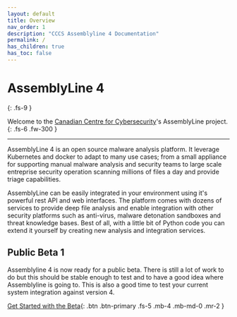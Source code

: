 ```yaml
---
layout: default
title: Overview
nav_order: 1
description: "CCCS Assemblyline 4 Documentation"
permalink: /
has_children: true
has_toc: false
---
```


# AssemblyLine 4
{: .fs-9 }

Welcome to the [Canadian Centre for Cybersecurity](https://www.cyber.gc.ca/en)'s AssemblyLine project.
{: .fs-6 .fw-300 }

---

AssemblyLine 4 is an open source malware analysis platform. It leverage Kubernetes and docker to adapt to many use cases; from a small appliance for supporting manual malware analysis and security teams to large scale entreprise security operation scanning millions of files a day and provide triage capabilities.

AssemblyLine can be easily integrated in your environment using it's powerful rest API and web interfaces. The platform  comes with dozens of services to provide deep file analysis and enable integration with other security platforms such as anti-virus, malware detonation sandboxes and threat knowledge bases. Best of all, with a little bit of Python code you can extend it yourself by creating new analysis and integration services.

## Public Beta 1

Assemblyline 4 is now ready for a public beta. There is still a lot of work to do but this should be stable enough to test and to have a good idea where Assemblyline is going to. This is also a good time to test your current system integration against version 4. 


[Get Started with the Beta](./docs/public_beta_1.html){: .btn .btn-primary .fs-5 .mb-4 .mb-md-0 .mr-2 }

